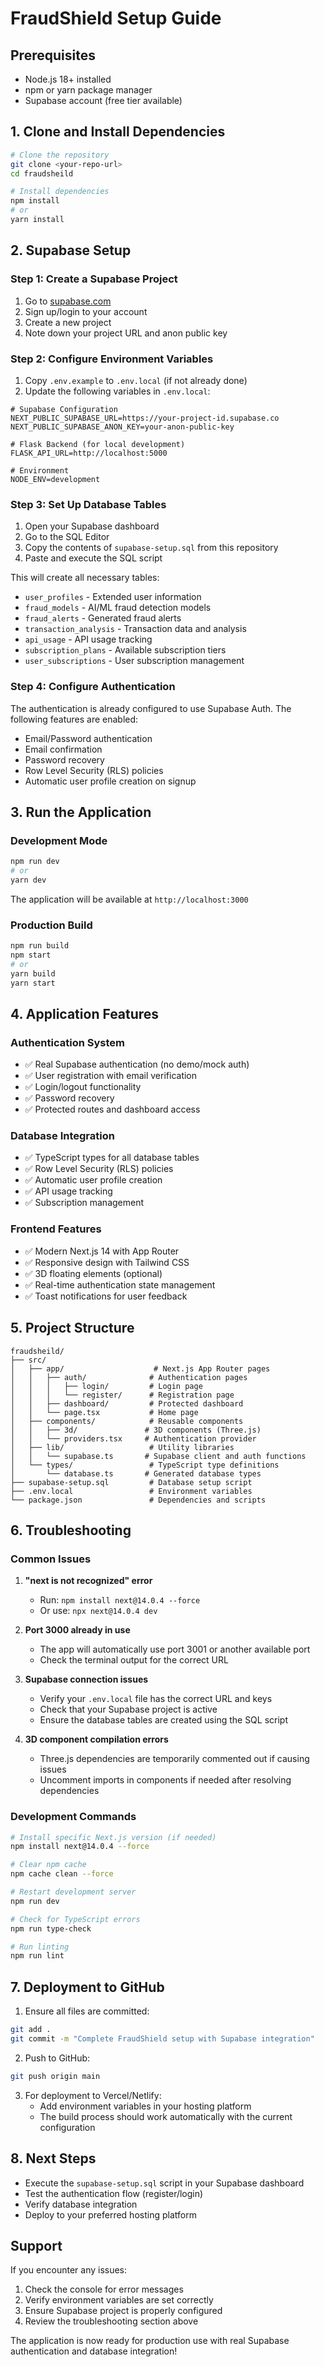 # FraudShield Setup Guide

## Prerequisites

- Node.js 18+ installed
- npm or yarn package manager
- Supabase account (free tier available)

## 1. Clone and Install Dependencies

```bash
# Clone the repository
git clone <your-repo-url>
cd fraudsheild

# Install dependencies
npm install
# or
yarn install
```

## 2. Supabase Setup

### Step 1: Create a Supabase Project

1. Go to [supabase.com](https://supabase.com)
2. Sign up/login to your account
3. Create a new project
4. Note down your project URL and anon public key

### Step 2: Configure Environment Variables

1. Copy `.env.example` to `.env.local` (if not already done)
2. Update the following variables in `.env.local`:

```env
# Supabase Configuration
NEXT_PUBLIC_SUPABASE_URL=https://your-project-id.supabase.co
NEXT_PUBLIC_SUPABASE_ANON_KEY=your-anon-public-key

# Flask Backend (for local development)
FLASK_API_URL=http://localhost:5000

# Environment
NODE_ENV=development
```

### Step 3: Set Up Database Tables

1. Open your Supabase dashboard
2. Go to the SQL Editor
3. Copy the contents of `supabase-setup.sql` from this repository
4. Paste and execute the SQL script

This will create all necessary tables:
- `user_profiles` - Extended user information
- `fraud_models` - AI/ML fraud detection models
- `fraud_alerts` - Generated fraud alerts
- `transaction_analysis` - Transaction data and analysis
- `api_usage` - API usage tracking
- `subscription_plans` - Available subscription tiers
- `user_subscriptions` - User subscription management

### Step 4: Configure Authentication

The authentication is already configured to use Supabase Auth. The following features are enabled:

- Email/Password authentication
- Email confirmation
- Password recovery
- Row Level Security (RLS) policies
- Automatic user profile creation on signup

## 3. Run the Application

### Development Mode

```bash
npm run dev
# or
yarn dev
```

The application will be available at `http://localhost:3000`

### Production Build

```bash
npm run build
npm start
# or
yarn build
yarn start
```

## 4. Application Features

### Authentication System
- ✅ Real Supabase authentication (no demo/mock auth)
- ✅ User registration with email verification
- ✅ Login/logout functionality
- ✅ Password recovery
- ✅ Protected routes and dashboard access

### Database Integration
- ✅ TypeScript types for all database tables
- ✅ Row Level Security (RLS) policies
- ✅ Automatic user profile creation
- ✅ API usage tracking
- ✅ Subscription management

### Frontend Features
- ✅ Modern Next.js 14 with App Router
- ✅ Responsive design with Tailwind CSS
- ✅ 3D floating elements (optional)
- ✅ Real-time authentication state management
- ✅ Toast notifications for user feedback

## 5. Project Structure

```
fraudsheild/
├── src/
│   ├── app/                    # Next.js App Router pages
│   │   ├── auth/              # Authentication pages
│   │   │   ├── login/         # Login page
│   │   │   └── register/      # Registration page
│   │   ├── dashboard/         # Protected dashboard
│   │   └── page.tsx           # Home page
│   ├── components/            # Reusable components
│   │   ├── 3d/               # 3D components (Three.js)
│   │   └── providers.tsx     # Authentication provider
│   ├── lib/                   # Utility libraries
│   │   └── supabase.ts       # Supabase client and auth functions
│   └── types/                 # TypeScript type definitions
│       └── database.ts       # Generated database types
├── supabase-setup.sql         # Database setup script
├── .env.local                 # Environment variables
└── package.json               # Dependencies and scripts
```

## 6. Troubleshooting

### Common Issues

1. **"next is not recognized" error**
   - Run: `npm install next@14.0.4 --force`
   - Or use: `npx next@14.0.4 dev`

2. **Port 3000 already in use**
   - The app will automatically use port 3001 or another available port
   - Check the terminal output for the correct URL

3. **Supabase connection issues**
   - Verify your `.env.local` file has the correct URL and keys
   - Check that your Supabase project is active
   - Ensure the database tables are created using the SQL script

4. **3D component compilation errors**
   - Three.js dependencies are temporarily commented out if causing issues
   - Uncomment imports in components if needed after resolving dependencies

### Development Commands

```bash
# Install specific Next.js version (if needed)
npm install next@14.0.4 --force

# Clear npm cache
npm cache clean --force

# Restart development server
npm run dev

# Check for TypeScript errors
npm run type-check

# Run linting
npm run lint
```

## 7. Deployment to GitHub

1. Ensure all files are committed:
```bash
git add .
git commit -m "Complete FraudShield setup with Supabase integration"
```

2. Push to GitHub:
```bash
git push origin main
```

3. For deployment to Vercel/Netlify:
   - Add environment variables in your hosting platform
   - The build process should work automatically with the current configuration

## 8. Next Steps

- Execute the `supabase-setup.sql` script in your Supabase dashboard
- Test the authentication flow (register/login)
- Verify database integration
- Deploy to your preferred hosting platform

## Support

If you encounter any issues:
1. Check the console for error messages
2. Verify environment variables are set correctly
3. Ensure Supabase project is properly configured
4. Review the troubleshooting section above

The application is now ready for production use with real Supabase authentication and database integration!